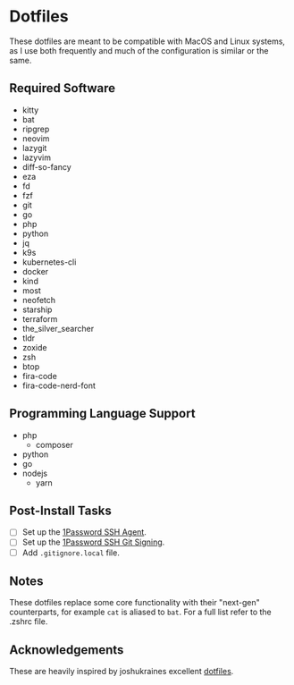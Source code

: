 Dotfiles
========

These dotfiles are meant to be compatible with MacOS and Linux systems, as I use both frequently and much of the configuration is similar or the same.

Required Software
-----------------

* kitty
* bat
* ripgrep
* neovim
* lazygit
* lazyvim
* diff-so-fancy
* eza
* fd
* fzf
* git
* go
* php
* python
* jq
* k9s
* kubernetes-cli
* docker
* kind
* most
* neofetch
* starship
* terraform
* the_silver_searcher
* tldr
* zoxide
* zsh
* btop
* fira-code
* fira-code-nerd-font

Programming Language Support
----------------------------

* php
  * composer
* python
* go
* nodejs
  * yarn

Post-Install Tasks
------------------

* [ ] Set up the [1Password SSH Agent](https://developer.1password.com/docs/ssh).
* [ ] Set up the [1Password SSH Git Signing](https://developer.1password.com/docs/ssh).
* [ ] Add `.gitignore.local` file.

Notes
-----

These dotfiles replace some core functionality with their "next-gen" counterparts, for example `cat` is aliased to `bat`. For a full list refer to the .zshrc file.

Acknowledgements
----------------

These are heavily inspired by joshukraines excellent [dotfiles](https://github.com/joshukraine/dotfiles/).